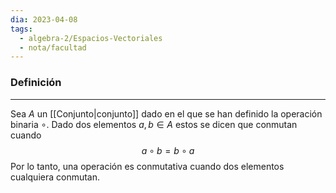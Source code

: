 ```yaml
---
dia: 2023-04-08
tags:
  - algebra-2/Espacios-Vectoriales
  - nota/facultad
---
```

### Definición
---
Sea $A$ un [[Conjunto|conjunto]] dado en el que se han definido la operación binaria $\circ$. Dado dos elementos $a, b \in A$ estos se dicen que conmutan cuando $$ a \circ b = b \circ a $$
Por lo tanto, una operación es conmutativa cuando dos elementos cualquiera conmutan.